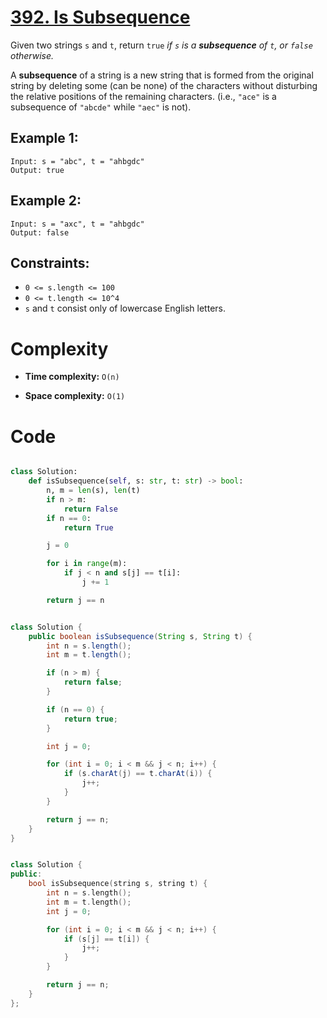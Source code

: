 # [392. Is Subsequence](https://leetcode.com/problems/is-subsequence/description/?envType=study-plan-v2&envId=top-interview-150)

Given two strings `s` and `t`, return `true` _if `s` is a **subsequence** of `t`, or `false` otherwise._

A **subsequence** of a string is a new string that is formed from the original string by deleting some (can be none) of the characters without disturbing the relative positions of the remaining characters. (i.e., `"ace"` is a subsequence of `"abcde"` while `"aec"` is not).

## Example 1:

```
Input: s = "abc", t = "ahbgdc"
Output: true
```

## Example 2:

```
Input: s = "axc", t = "ahbgdc"
Output: false
```

## Constraints:

- `0 <= s.length <= 100`
- `0 <= t.length <= 10^4`
- `s` and `t` consist only of lowercase English letters.

# Complexity

- **Time complexity:**
  `O(n)`

- **Space complexity:**
  `O(1)`

# Code

```python

class Solution:
    def isSubsequence(self, s: str, t: str) -> bool:
        n, m = len(s), len(t)
        if n > m:
            return False
        if n == 0:
            return True

        j = 0

        for i in range(m):
            if j < n and s[j] == t[i]:
                j += 1

        return j == n

```

```java

class Solution {
    public boolean isSubsequence(String s, String t) {
        int n = s.length();
        int m = t.length();

        if (n > m) {
            return false;
        }

        if (n == 0) {
            return true;
        }

        int j = 0;

        for (int i = 0; i < m && j < n; i++) {
            if (s.charAt(j) == t.charAt(i)) {
                j++;
            }
        }

        return j == n;
    }
}

```

```cpp

class Solution {
public:
    bool isSubsequence(string s, string t) {
        int n = s.length();
        int m = t.length();
        int j = 0;

        for (int i = 0; i < m && j < n; i++) {
            if (s[j] == t[i]) {
                j++;
            }
        }

        return j == n;
    }
};

```
